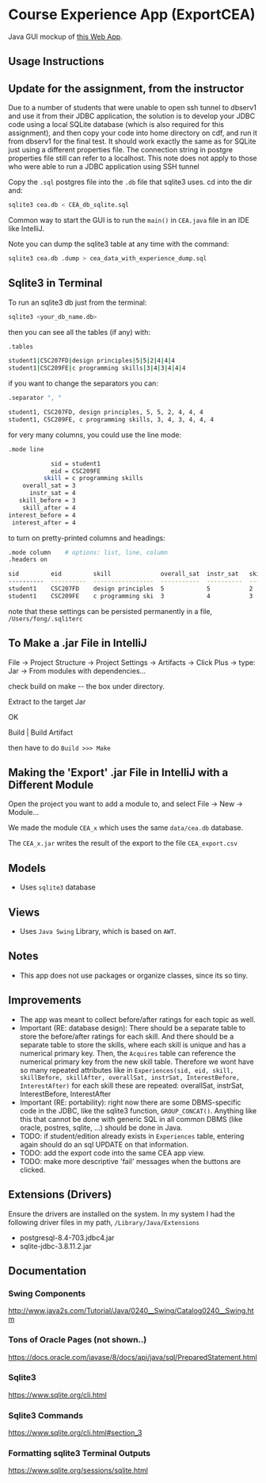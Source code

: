 # Course Experience App (ExportCEA)

Java GUI mockup of [this Web App](https://github.com/nigef/CEA-Course-Recommender).

## Usage Instructions


## Update for the assignment, from the instructor
Due to a number of students that were unable to open ssh tunnel to dbserv1 and use it from their JDBC application, the solution is to develop your JDBC code using a local SQLite database (which is also required for this assignment), and then copy your code into home directory on cdf, and run it from dbserv1 for the final test. It should work exactly the same as for SQLite just using a different properties file. The connection string in postgre properties file still can refer to a localhost. This note does not apply to those who were able to run a JDBC application using SSH tunnel

Copy the `.sql` postgres file into the `.db` file that sqlite3 uses. cd into the dir and:

```bash
sqlite3 cea.db < CEA_db_sqlite.sql
```

Common way to start the GUI is to run the `main()` in `CEA.java` file in an IDE like IntelliJ.

Note you can dump the sqlite3 table at any time with the command:

```bash
sqlite3 cea.db .dump > cea_data_with_experience_dump.sql
```

## Sqlite3 in Terminal

To run an sqlite3 db just from the terminal:
```bash
sqlite3 <your_db_name.db>
```

then you can see all the tables (if any) with:
```bash
.tables

student1|CSC207FD|design principles|5|5|2|4|4|4
student1|CSC209FE|c programming skills|3|4|3|4|4|4
```

if you want to change the separators you can:
```bash
.separator ", "

student1, CSC207FD, design principles, 5, 5, 2, 4, 4, 4
student1, CSC209FE, c programming skills, 3, 4, 3, 4, 4, 4
```

for very many columns, you could use the line mode:
```bash
.mode line

            sid = student1
            eid = CSC209FE
          skill = c programming skills
    overall_sat = 3
      instr_sat = 4
   skill_before = 3
    skill_after = 4
interest_before = 4
 interest_after = 4
```

to turn on pretty-printed columns and headings:
```bash
.mode column    # options: list, line, column
.headers on

sid         eid         skill              overall_sat  instr_sat   skill_before  skill_after  interest_before  interest_after
----------  ----------  -----------------  -----------  ----------  ------------  -----------  ---------------  -------------- 
student1    CSC207FD    design principles  5            5           2             4            4                4             
student1    CSC209FE    c programming ski  3            4           3             4            4                4             
```

note that these settings can be persisted permanently in a file, `/Users/fong/.sqliterc`






## To Make a .jar File in IntelliJ

File -> Project Structure -> Project Settings -> Artifacts -> Click Plus -> type: Jar -> From modules with dependencies...

check build on make -- the box under directory.

Extract to the target Jar

OK

Build | Build Artifact

then have to do `Build >>> Make`


## Making the 'Export' .jar File in IntelliJ with a Different Module

Open the project you want to add a module to, and select File -> New -> Module...

We made the module `CEA_x` which uses the same `data/cea.db` database.

The `CEA_x.jar` writes the result of the export to the file `CEA_export.csv`



## Models
* Uses `sqlite3` database

## Views
* Uses `Java Swing` Library, which is based on `AWT`.

## Notes
- This app does not use packages or organize classes, since its so tiny.


## Improvements
- The app was meant to collect before/after ratings for each topic as well.
- Important (RE: database design): There should be a separate table to store the before/after ratings for each skill. And there should be a separate table to store the skills, where each skill is unique and has a numerical primary key. Then, the `Acquires` table can reference the numerical primary key from the new skill table. Therefore we wont have so many repeated attributes like in `Experiences(sid, eid, skill, skillBefore, skillAfter, overallSat, instrSat, InterestBefore, InterestAfter)` for each skill these are repeated: overallSat, instrSat, InterestBefore, InterestAfter
- Important (RE: portability): right now there are some DBMS-specific code in the JDBC, like the sqlite3 function, `GROUP_CONCAT()`. Anything like this that cannot be done with generic SQL in all common DBMS (like oracle, postres, sqlite, ...) should be done in Java.
- TODO: if student/edition already exists in `Experiences` table, entering again should do an sql UPDATE on that information.
- TODO: add the export code into the same CEA app view.
- TODO: make more descriptive 'fail' messages when the buttons are clicked.


## Extensions (Drivers)

Ensure the drivers are installed on the system.
In my system I had the following driver files in my path, `/Library/Java/Extensions`

- postgresql-8.4-703.jdbc4.jar
- sqlite-jdbc-3.8.11.2.jar



## Documentation

### Swing Components
http://www.java2s.com/Tutorial/Java/0240__Swing/Catalog0240__Swing.htm

### Tons of Oracle Pages (not shown..)
https://docs.oracle.com/javase/8/docs/api/java/sql/PreparedStatement.html

### Sqlite3
https://www.sqlite.org/cli.html

### Sqlite3 Commands
https://www.sqlite.org/cli.html#section_3

### Formatting sqlite3 Terminal Outputs
https://www.sqlite.org/sessions/sqlite.html




